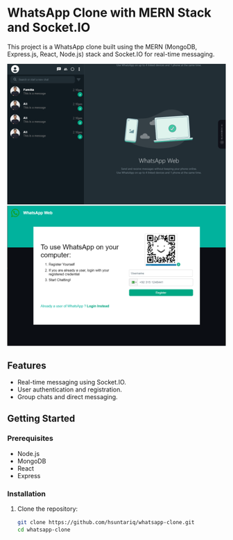 # WhatsApp Clone with MERN Stack and Socket.IO

This project is a WhatsApp clone built using the MERN (MongoDB, Express.js, React, Node.js) stack and Socket.IO for real-time messaging.

![WhatsApp Clone](assets/whatsapp.PNG)
![WhatsApp Clone](assets/registration.PNG)

## Features

- Real-time messaging using Socket.IO.
- User authentication and registration.
- Group chats and direct messaging.

## Getting Started

### Prerequisites

- Node.js
- MongoDB
- React
- Express 

### Installation

1. Clone the repository:

   ```bash
   git clone https://github.com/hsuntariq/whatsapp-clone.git
   cd whatsapp-clone

